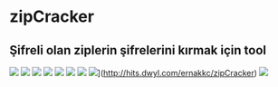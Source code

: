# zipCracker

## Şifreli olan ziplerin şifrelerini kırmak için tool

![](https://img.shields.io/github/license/ernakkc/zipCracker)
![](https://img.shields.io/github/issues/ernakkc/zipCracker)
![](https://img.shields.io/github/issues-closed/ernakkc/zipCracker)
![](https://img.shields.io/badge/Python-3-blue)
![](https://img.shields.io/github/forks/ernakkc/zipCracker)
![](https://img.shields.io/github/stars/ernakkc/zipCracker)
![](https://img.shields.io/github/last-commit/ernakkc/zipCracker)
![](http://hits.dwyl.com/Z4nzu/hackingtool.svg)](http://hits.dwyl.com/ernakkc/zipCracker)
![](https://img.shields.io/badge/platform-Linux%20%7C%20KaliLinux%20%7C%20ParrotOs-blue)
